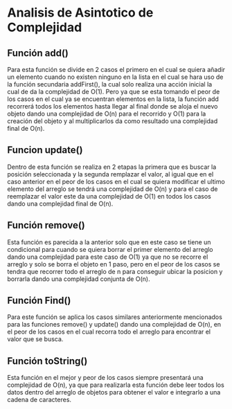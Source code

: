 # Analisis de Asintotico de Complejidad
## Función add()

Para esta función se divide en 2 casos el primero en el cual se quiera añadir un elemento cuando no existen ninguno en la lista en el cual se hara uso de la función secundaria addFirst(), la cual solo realiza una acción inicial la cual de da la complejidad de O(1). Pero ya que se esta tomando el peor de los casos en el cual ya se encuentran elementos en la lista, la función add recorrerá todos los elementos hasta llegar al final donde se aloja el nuevo objeto dando una complejidad de O(n) para el recorrido y O(1) para la creación del objeto y al multiplicarlos da como resultado una complejidad final de O(n).

## Funcion update()

Dentro de esta función se realiza en 2 etapas la primera que es buscar la posición seleccionada y la segunda remplazar el valor, al igual que en el caso anterior en el peor de los casos en el cual se quiera modificar el ultimo elemento del arreglo se tendrá una complejidad de O(n) y para el caso de reemplazar el valor este da una complejidad de O(1) en todos los casos dando una complejidad final de O(n).

## Función remove()

Esta función es parecida a la anterior solo que en este caso se tiene un condicional para cuando se quiera borrar el primer elemento del arreglo dando una complejidad para este caso de O(1) ya que no se recorre el arreglo y solo se borra el objeto en 1 paso, pero en el peor de los casos se tendra que recorrer todo el arreglo de n para conseguir ubicar la posicion y borrarla dando una complejidad conjunta de O(n).

## Función Find()
Para este función se aplica los casos similares anteriormente mencionados para las funciones remove() y update() dando una complejidad de O(n), en el peor de los casos en el cual recorra todo el arreglo para encontrar el valor que se busca.

## Función toString()
Esta función en el mejor y peor de los casos siempre presentará una complejidad de O(n), ya que para realizarla esta función debe leer todos los datos dentro del arreglo de objetos para obtener el valor e integrarlo a una cadena de caracteres.
